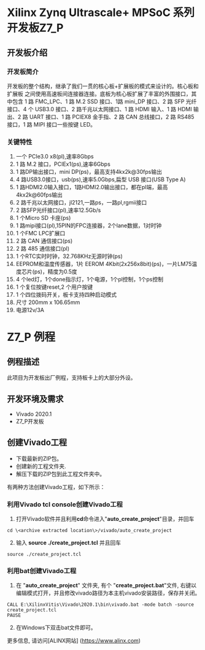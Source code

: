 # Xilinx Zynq Ultrascale+ MPSoC 系列开发板Z7_P
## 开发板介绍
### 开发板简介
开发板的整个结构，继承了我们一贯的核心板+扩展板的模式来设计的。核心板和扩展板
之间使用高速板间连接器连接。底板为核心板扩展了丰富的外围接口，其中包含 1 路 FMC_LPC、1 路 M.2 SSD 接口、1路 mini_DP 接口、2 路 SFP 光纤接口、4 个 USB3.0 接口、2 路千兆以太网接口、1 路 HDMI
输入、1 路 HDMI 输出、2 路 UART 接口、1 路 PCIEX8 金手指、2 路 CAN 总线接口，2 路
RS485 接口，1 路 MIPI 接口一些按键 LED。
### 关键特性
  1. 一个 PCIe3.0 x8(pl),速率8Gbps
  2. 1 路 M.2 接口，PCIEx1(ps),速率6Gbps 
  3. 1 路DP输出接口，mini DP(ps)，最高支持4kx2k@30fps输出   
  4. 4 路USB3.0接口，usb(ps),速率5.0Gbps,扁型 USB 接口(USB Type A) 
  5. 1 路HDMI2.0输入接口，1路HDMI2.0输出接口，都在pl端，最高4kx2k@60fps输出
  6. 2 路千兆以太网接口，jl2121,一路ps，一路pl,rgmii接口  
  7. 2 路SFP光纤接口(pl),速率12.5Gb/s
  8. 1 个Micro SD 卡座(ps) 
  9. 1 路mipi接口(pl),15PIN的FPC连接器，2个lane数据，1对时钟  
  10. 1 个FMC LPC扩展口
  11. 2 路 CAN 通信接口(ps)
  12. 2 路 485 通信接口(pl) 
  13. 1 个RTC实时时钟，32.768KHz无源时钟(ps)
  14. EEPROM和温度传感器，1片 EEROM 4Kbit(2x256x8bit)(ps)，一片LM75温度芯片(ps)，精度为0.5度 
  15. 4 个led灯，1个done指示灯，1个电源，1个pl控制，1个ps控制
  16. 1 个复位按键reset,2 个用户按键
  17. 1 个四位拨码开关，板卡支持四种启动模式
  18. 尺寸 200mm x 106.65mm
  19. 电源12v/3A
 
# Z7_P 例程
## 例程描述
此项目为开发板出厂例程，支持板卡上的大部分外设。
## 开发环境及需求
* Vivado 2020.1
* Z7_P开发板
## 创建Vivado工程
* 下载最新的ZIP包。
* 创建新的工程文件夹.
* 解压下载的ZIP包到此工程文件夹中。

有两种方法创建Vivado工程，如下所示：
### 利用Vivado tcl console创建Vivado工程
1. 打开Vivado软件并且利用**cd**命令进入"**auto_create_project**"目录，并回车
```
cd \<archive extracted location\>/vivado/auto_create_project
```
2. 输入 **source ./create_project.tcl** 并且回车
```
source ./create_project.tcl
```

### 利用bat创建Vivado工程
1. 在 "**auto_create_project**" 文件夹, 有个 "**create_project.bat**"文件, 右键以编辑模式打开，并且修改vivado路径为本主机vivado安装路径，保存并关闭。
```
CALL E:\XilinxVitis\Vivado\2020.1\bin\vivado.bat -mode batch -source create_project.tcl
PAUSE
```
2. 在Windows下双击bat文件即可。


更多信息, 请访问[ALINX网站] (https://www.alinx.com)
